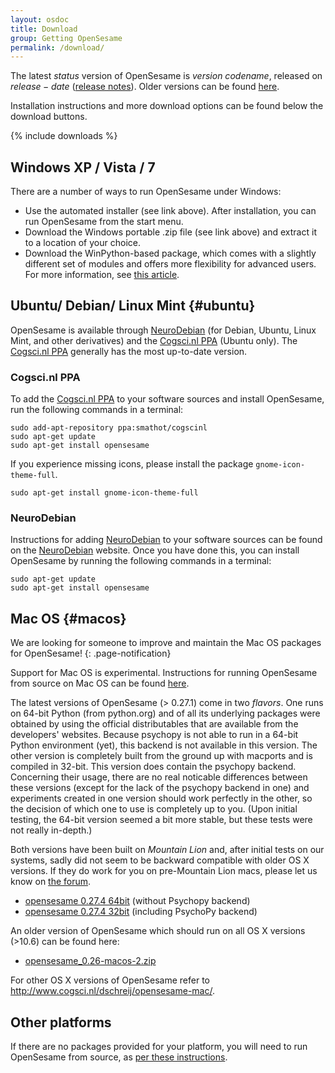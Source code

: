 ```yaml
---
layout: osdoc
title: Download
group: Getting OpenSesame
permalink: /download/
---
```


<div class="recommended" markdown="1">

<script type="text/javascript">

var OSName="unknown OS";
if (navigator.appVersion.indexOf("Win") != -1) OSName="Windows";
if (navigator.appVersion.indexOf("Mac") != -1) OSName="MacOS";
if (navigator.appVersion.indexOf("Linux") != -1) OSName="Linux";
if (navigator.userAgent.toLowerCase().indexOf("android") != -1) OSName="Android";

var msg = "Unknown"

if (OSName == "Linux") {
	msg = "<p>You appear to be running Linux. The following download options are available for Linux:</p>"
		+ "<p class=\"button-debian\"><a href=\"#ubuntu\">Ubuntu/ Debian package</a></p>"
		+ "<p class=\"button-arch\"><a target=\"_blank\" href=\"https://aur.archlinux.org/packages/opensesame/\" >Arch Linux package</a></p>";
} else if (OSName == "Windows") {
	msg = "<p>You appear to be running Windows. The following download option is recommended:</p>"
		+ "<p class=\"button-winexe\"><a target=\"_blank\" href=\"$url-windows-exe$\" >Windows XP/Vista/7 installer (.exe)</a></p>";
} else if (OSName == "MacOS") {
	msg = "<p>You appear to be running Mac OS. Installation instructions can be found here:</p>"
		+ "<p class=\"button-macos\"><a href=\"#macos\">Mac OS package (.zip)</a></p>";
} else if (OSName == "Android") {
	msg = "<p>You appear to be running Android. Installation instructions can be found here:</p>"
		+ "<p class=\"button-android\"><a href=\"/getting-opensesame/android\">OpenSesame runtime for Android</a></p>";
} else {
	msg = "<p>No recommended download is available, because your operating system could not be recognized.</p>";
}

document.write(msg);

</script>

</div>

The latest $status$ version of OpenSesame is $version$ *$codename$*, released on $release-date$ ([release notes]). Older versions can be found [here][archive].

Installation instructions and more download options can be found below the download buttons.

{% include downloads %}

## Windows XP / Vista / 7

There are a number of ways to run OpenSesame under Windows:

- Use the automated installer (see link above). After installation, you can run OpenSesame from the start menu.
- Download the Windows portable .zip file (see link above) and extract it to a location of your choice.
- Download the WinPython-based package, which comes with a slightly different set of modules and offers more flexibility for advanced users. For more information, see [this article][python-portable].

## Ubuntu/ Debian/ Linux Mint {#ubuntu}

OpenSesame is available through [NeuroDebian] (for Debian, Ubuntu, Linux Mint, and other derivatives) and the [Cogsci.nl PPA] (Ubuntu only). The [Cogsci.nl PPA] generally has the most up-to-date version.

### Cogsci.nl PPA

To add the [Cogsci.nl PPA] to your software sources and install OpenSesame, run the following commands in a terminal:

	sudo add-apt-repository ppa:smathot/cogscinl
	sudo apt-get update
	sudo apt-get install opensesame

If you experience missing icons, please install the package `gnome-icon-theme-full`.

	sudo apt-get install gnome-icon-theme-full

### NeuroDebian

Instructions for adding [NeuroDebian] to your software sources can be found on the [NeuroDebian] website. Once you have done this, you can install OpenSesame by running the following commands in a terminal:

	sudo apt-get update
	sudo apt-get install opensesame

## Mac OS {#macos}

We are looking for someone to improve and maintain the Mac OS packages for OpenSesame!
{: .page-notification}

Support for Mac OS is experimental. Instructions for running OpenSesame from source on Mac OS can be found [here][macos-running-from-source].

The latest versions of OpenSesame (> 0.27.1) come in two *flavors*. One runs on 64-bit Python (from python.org) and of all its underlying packages were obtained by using the official distributables that are available from the developers' websites. Because psychopy is not able to run in a 64-bit Python environment (yet), this backend is not available in this version. The other version is completely built from the ground up with macports and is compiled in 32-bit. This version does contain the psychopy backend. Concerning their usage, there are no real noticable differences between these versions (except for the lack of the psychopy backend in one) and experiments created in one version should work perfectly in the other, so the decision of which one to use is completely up to you. (Upon initial testing, the 64-bit version seemed a bit more stable, but these tests were not really in-depth.)

Both versions have been built on *Mountain Lion* and, after initial tests on our systems, sadly did not seem to be backward compatible with older OS X versions. If they do work for you on pre-Mountain Lion macs, please let us know on [the forum](http://forum.cogsci.nl).

- [opensesame 0.27.4 64bit][macos-package-0.27.4-64bit] (without Psychopy backend)
- [opensesame 0.27.4 32bit][macos-package-0.27.4-32bit] (including PsychoPy backend)

An older version of OpenSesame which should run on all OS X versions (>10.6) can be found here:

- [opensesame_0.26-macos-2.zip][macos-package-0.26]

For other OS X versions of OpenSesame refer to <http://www.cogsci.nl/dschreij/opensesame-mac/>.

## Other platforms

If there are no packages provided for your platform, you will need to run OpenSesame from source, as [per these instructions][running-from-source].

[archive]: http://files.cogsci.nl/software/opensesame/
[macos-package-0.26]: http://files.cogsci.nl/software/opensesame/opensesame_0.26-macos-2.zip
[macos-package-0.27.4-64bit]: http://www.cogsci.nl/dschreij/opensesame-mac/opensesame-0.27.4-macos-x86_64-1.dmg
[macos-package-0.27.4-32bit]: http://www.cogsci.nl/dschreij/opensesame-mac/opensesame-0.27.4-macos-i386-1.dmg
[macos-running-from-source]: /getting-opensesame/running-from-source#macos
[ppa-cogscinl]: https://launchpad.net/~smathot/+archive/cogscinl
[running-from-source]: /getting-opensesame/running-from-source
[neurodebian]: http://neuro.debian.net/
[python-portable]: /getting-opensesame/running-with-python-portable/
[release notes]: /notes/$version$
[cogsci.nl ppa]: https://launchpad.net/~smathot/+archive/cogscinl
[neurodebian]: http://neuro.debian.net/
